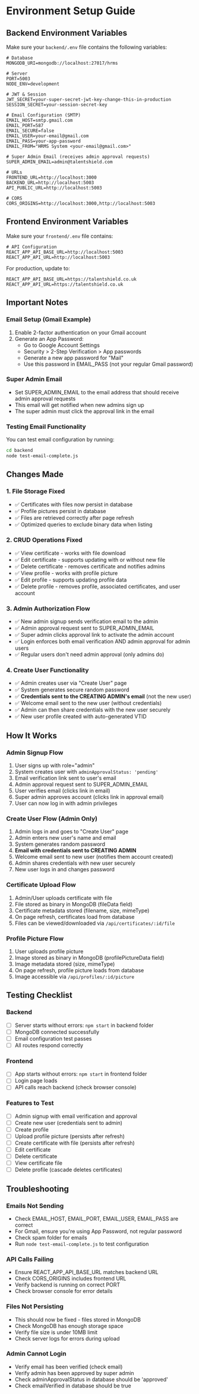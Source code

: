 # Environment Setup Guide

## Backend Environment Variables

Make sure your `backend/.env` file contains the following variables:

```env
# Database
MONGODB_URI=mongodb://localhost:27017/hrms

# Server
PORT=5003
NODE_ENV=development

# JWT & Session
JWT_SECRET=your-super-secret-jwt-key-change-this-in-production
SESSION_SECRET=your-session-secret-key

# Email Configuration (SMTP)
EMAIL_HOST=smtp.gmail.com
EMAIL_PORT=587
EMAIL_SECURE=false
EMAIL_USER=your-email@gmail.com
EMAIL_PASS=your-app-password
EMAIL_FROM="HRMS System <your-email@gmail.com>"

# Super Admin Email (receives admin approval requests)
SUPER_ADMIN_EMAIL=admin@talentshield.com

# URLs
FRONTEND_URL=http://localhost:3000
BACKEND_URL=http://localhost:5003
API_PUBLIC_URL=http://localhost:5003

# CORS
CORS_ORIGINS=http://localhost:3000,http://localhost:5003
```

## Frontend Environment Variables

Make sure your `frontend/.env` file contains:

```env
# API Configuration
REACT_APP_API_BASE_URL=http://localhost:5003
REACT_APP_API_URL=http://localhost:5003
```

For production, update to:
```env
REACT_APP_API_BASE_URL=https://talentshield.co.uk
REACT_APP_API_URL=https://talentshield.co.uk
```

## Important Notes

### Email Setup (Gmail Example)
1. Enable 2-factor authentication on your Gmail account
2. Generate an App Password:
   - Go to Google Account Settings
   - Security > 2-Step Verification > App passwords
   - Generate a new app password for "Mail"
   - Use this password in EMAIL_PASS (not your regular Gmail password)

### Super Admin Email
- Set SUPER_ADMIN_EMAIL to the email address that should receive admin approval requests
- This email will get notified when new admins sign up
- The super admin must click the approval link in the email

### Testing Email Functionality
You can test email configuration by running:
```bash
cd backend
node test-email-complete.js
```

## Changes Made

### 1. File Storage Fixed
- ✅ Certificates with files now persist in database
- ✅ Profile pictures persist in database
- ✅ Files are retrieved correctly after page refresh
- ✅ Optimized queries to exclude binary data when listing

### 2. CRUD Operations Fixed
- ✅ View certificate - works with file download
- ✅ Edit certificate - supports updating with or without new file
- ✅ Delete certificate - removes certificate and notifies admins
- ✅ View profile - works with profile picture
- ✅ Edit profile - supports updating profile data
- ✅ Delete profile - removes profile, associated certificates, and user account

### 3. Admin Authorization Flow
- ✅ New admin signup sends verification email to the admin
- ✅ Admin approval request sent to SUPER_ADMIN_EMAIL
- ✅ Super admin clicks approval link to activate the admin account
- ✅ Login enforces both email verification AND admin approval for admin users
- ✅ Regular users don't need admin approval (only admins do)

### 4. Create User Functionality
- ✅ Admin creates user via "Create User" page
- ✅ System generates secure random password
- ✅ **Credentials sent to the CREATING ADMIN's email** (not the new user)
- ✅ Welcome email sent to the new user (without credentials)
- ✅ Admin can then share credentials with the new user securely
- ✅ New user profile created with auto-generated VTID

## How It Works

### Admin Signup Flow
1. User signs up with role="admin"
2. System creates user with `adminApprovalStatus: 'pending'`
3. Email verification link sent to user's email
4. Admin approval request sent to SUPER_ADMIN_EMAIL
5. User verifies email (clicks link in email)
6. Super admin approves account (clicks link in approval email)
7. User can now log in with admin privileges

### Create User Flow (Admin Only)
1. Admin logs in and goes to "Create User" page
2. Admin enters new user's name and email
3. System generates random password
4. **Email with credentials sent to CREATING ADMIN**
5. Welcome email sent to new user (notifies them account created)
6. Admin shares credentials with new user securely
7. New user logs in and changes password

### Certificate Upload Flow
1. Admin/User uploads certificate with file
2. File stored as binary in MongoDB (fileData field)
3. Certificate metadata stored (filename, size, mimeType)
4. On page refresh, certificates load from database
5. Files can be viewed/downloaded via `/api/certificates/:id/file`

### Profile Picture Flow
1. User uploads profile picture
2. Image stored as binary in MongoDB (profilePictureData field)
3. Image metadata stored (size, mimeType)
4. On page refresh, profile picture loads from database
5. Image accessible via `/api/profiles/:id/picture`

## Testing Checklist

### Backend
- [ ] Server starts without errors: `npm start` in backend folder
- [ ] MongoDB connected successfully
- [ ] Email configuration test passes
- [ ] All routes respond correctly

### Frontend
- [ ] App starts without errors: `npm start` in frontend folder
- [ ] Login page loads
- [ ] API calls reach backend (check browser console)

### Features to Test
- [ ] Admin signup with email verification and approval
- [ ] Create new user (credentials sent to admin)
- [ ] Create profile
- [ ] Upload profile picture (persists after refresh)
- [ ] Create certificate with file (persists after refresh)
- [ ] Edit certificate
- [ ] Delete certificate
- [ ] View certificate file
- [ ] Delete profile (cascade deletes certificates)

## Troubleshooting

### Emails Not Sending
- Check EMAIL_HOST, EMAIL_PORT, EMAIL_USER, EMAIL_PASS are correct
- For Gmail, ensure you're using App Password, not regular password
- Check spam folder for emails
- Run `node test-email-complete.js` to test configuration

### API Calls Failing
- Ensure REACT_APP_API_BASE_URL matches backend URL
- Check CORS_ORIGINS includes frontend URL
- Verify backend is running on correct PORT
- Check browser console for error details

### Files Not Persisting
- This should now be fixed - files stored in MongoDB
- Check MongoDB has enough storage space
- Verify file size is under 10MB limit
- Check server logs for errors during upload

### Admin Cannot Login
- Verify email has been verified (check email)
- Verify admin has been approved by super admin
- Check adminApprovalStatus in database should be 'approved'
- Check emailVerified in database should be true
